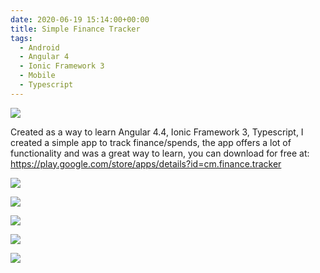 ```yaml
---
date: 2020-06-19 15:14:00+00:00
title: Simple Finance Tracker
tags:
  - Android
  - Angular 4
  - Ionic Framework 3
  - Mobile
  - Typescript
---
```


[![](/assets/images/2022/03/image.png?w=360)](/assets/images/2022/03/image.png)

Created as a way to learn Angular 4.4, Ionic Framework 3, Typescript, I created a simple app to track finance/spends, the app offers a lot of functionality and was a great way to learn, you can download for free at: https://play.google.com/store/apps/details?id=cm.finance.tracker

[![](/assets/images/2022/03/image-3.png?w=169)](/assets/images/2022/03/image-3.png)

[![](/assets/images/2022/03/image-2.png?w=169)](/assets/images/2022/03/image-2.png)

[![](/assets/images/2022/03/screenshot_2.png)](/assets/images/2022/03/screenshot_2.png)

[![](/assets/images/2022/03/screenshot_4.png)](/assets/images/2022/03/screenshot_4.png)

[![](/assets/images/2022/03/screenshot_5.png)](/assets/images/2022/03/screenshot_5.png)
